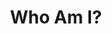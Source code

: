 ---
title: "Who Am I?"
permalink: /about
excerpt: "Brief overview of who I am and what I do."
last_modified_at: 2018-5-17
---